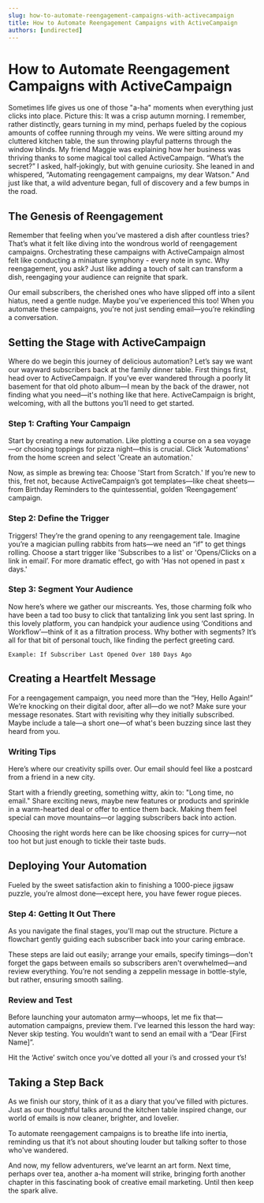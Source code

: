 ```yaml
---
slug: how-to-automate-reengagement-campaigns-with-activecampaign
title: How to Automate Reengagement Campaigns with ActiveCampaign
authors: [undirected]
---
```



# How to Automate Reengagement Campaigns with ActiveCampaign

Sometimes life gives us one of those "a-ha" moments when everything just clicks into place. Picture this: It was a crisp autumn morning. I remember, rather distinctly, gears turning in my mind, perhaps fueled by the copious amounts of coffee running through my veins. We were sitting around my cluttered kitchen table, the sun throwing playful patterns through the window blinds. My friend Maggie was explaining how her business was thriving thanks to some magical tool called ActiveCampaign. “What’s the secret?” I asked, half-jokingly, but with genuine curiosity. She leaned in and whispered, “Automating reengagement campaigns, my dear Watson.” And just like that, a wild adventure began, full of discovery and a few bumps in the road.

## The Genesis of Reengagement

Remember that feeling when you’ve mastered a dish after countless tries? That’s what it felt like diving into the wondrous world of reengagement campaigns. Orchestrating these campaigns with ActiveCampaign almost felt like conducting a miniature symphony - every note in sync. Why reengagement, you ask? Just like adding a touch of salt can transform a dish, reengaging your audience can reignite that spark.

Our email subscribers, the cherished ones who have slipped off into a silent hiatus, need a gentle nudge. Maybe you've experienced this too! When you automate these campaigns, you're not just sending email—you’re rekindling a conversation.

## Setting the Stage with ActiveCampaign

Where do we begin this journey of delicious automation? Let’s say we want our wayward subscribers back at the family dinner table. First things first, head over to ActiveCampaign. If you’ve ever wandered through a poorly lit basement for that old photo album—I mean by the back of the drawer, not finding what you need—it's nothing like that here. ActiveCampaign is bright, welcoming, with all the buttons you’ll need to get started.

### Step 1: Crafting Your Campaign

Start by creating a new automation. Like plotting a course on a sea voyage—or choosing toppings for pizza night—this is crucial. Click 'Automations' from the home screen and select 'Create an automation.'

Now, as simple as brewing tea: Choose 'Start from Scratch.' If you’re new to this, fret not, because ActiveCampaign’s got templates—like cheat sheets—from Birthday Reminders to the quintessential, golden ‘Reengagement’ campaign.

### Step 2: Define the Trigger

Triggers! They’re the grand opening to any reengagement tale. Imagine you’re a magician pulling rabbits from hats—we need an “if” to get things rolling. Choose a start trigger like 'Subscribes to a list' or 'Opens/Clicks on a link in email’. For more dramatic effect, go with 'Has not opened in past x days.'

### Step 3: Segment Your Audience

Now here’s where we gather our miscreants. Yes, those charming folk who have been a tad too busy to click that tantalizing link you sent last spring. In this lovely platform, you can handpick your audience using ‘Conditions and Workflow’—think of it as a filtration process. Why bother with segments? It’s all for that bit of personal touch, like finding the perfect greeting card.

```plaintext
Example: If Subscriber Last Opened Over 180 Days Ago
```

## Creating a Heartfelt Message

For a reengagement campaign, you need more than the “Hey, Hello Again!” We’re knocking on their digital door, after all—do we not? Make sure your message resonates. Start with revisiting why they initially subscribed. Maybe include a tale—a short one—of what's been buzzing since last they heard from you.

### Writing Tips

Here’s where our creativity spills over. Our email should feel like a postcard from a friend in a new city. 

Start with a friendly greeting, something witty, akin to: "Long time, no email." Share exciting news, maybe new features or products and sprinkle in a warm-hearted deal or offer to entice them back. Making them feel special can move mountains—or lagging subscribers back into action. 

Choosing the right words here can be like choosing spices for curry—not too hot but just enough to tickle their taste buds.

## Deploying Your Automation

Fueled by the sweet satisfaction akin to finishing a 1000-piece jigsaw puzzle, you’re almost done—except here, you have fewer rogue pieces.

### Step 4: Getting It Out There

As you navigate the final stages, you'll map out the structure. Picture a flowchart gently guiding each subscriber back into your caring embrace. 

These steps are laid out easily; arrange your emails, specify timings—don't forget the gaps between emails so subscribers aren't overwhelmed—and review everything. You’re not sending a zeppelin message in bottle-style, but rather, ensuring smooth sailing. 

### Review and Test

Before launching your automaton army—whoops, let me fix that—automation campaigns, preview them. I’ve learned this lesson the hard way: Never skip testing. You wouldn’t want to send an email with a “Dear [First Name]”.

Hit the ‘Active’ switch once you’ve dotted all your i’s and crossed your t’s!

## Taking a Step Back

As we finish our story, think of it as a diary that you’ve filled with pictures. Just as our thoughtful talks around the kitchen table inspired change, our world of emails is now cleaner, brighter, and lovelier.

To automate reengagement campaigns is to breathe life into inertia, reminding us that it’s not about shouting louder but talking softer to those who've wandered.

And now, my fellow adventurers, we’ve learnt an art form. Next time, perhaps over tea, another a-ha moment will strike, bringing forth another chapter in this fascinating book of creative email marketing. Until then keep the spark alive.